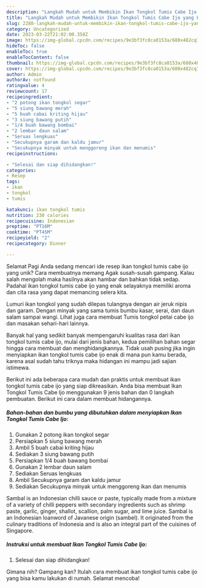 ```yaml
---
description: "Langkah Mudah untuk Membikin Ikan Tongkol Tumis Cabe Ijo yang Lezat Sekali, Sempurna"
title: "Langkah Mudah untuk Membikin Ikan Tongkol Tumis Cabe Ijo yang Lezat Sekali, Sempurna"
slug: 2288-langkah-mudah-untuk-membikin-ikan-tongkol-tumis-cabe-ijo-yang-lezat-sekali-sempurna
category: Uncategorized
date: 2023-03-22T21:02:00.358Z
image: https://img-global.cpcdn.com/recipes/9e3bf3fc8ca0153a/680x482cq70/ikan-tongkol-tumis-cabe-ijo-foto-resep-utama.jpg
hideToc: false
enableToc: true
enableTocContent: false
thumbnail: https://img-global.cpcdn.com/recipes/9e3bf3fc8ca0153a/680x482cq70/ikan-tongkol-tumis-cabe-ijo-foto-resep-utama.jpg
cover: https://img-global.cpcdn.com/recipes/9e3bf3fc8ca0153a/680x482cq70/ikan-tongkol-tumis-cabe-ijo-foto-resep-utama.jpg
author: Admin
authorAv: notfound
ratingvalue: 4
reviewcount: 17
recipeingredient:
- "2 potong ikan tongkol segar"
- "5 siung bawang merah"
- "5 buah cabai kriting hijau"
- "3 siung bawang putih"
- "1/4 buah bawang bombai"
- "2 lembar daun salam"
- "Seruas lengkuas"
- "Secukupnya garam dan kaldu jamur"
- "Secukupnya minyak untuk menggoreng ikan dan menumis"
recipeinstructions:

- "Selesai dan siap dihidangkan!"
categories:
- Resep
tags:
- ikan
- tongkol
- tumis

katakunci: ikan tongkol tumis 
nutrition: 230 calories
recipecuisine: Indonesian
preptime: "PT16M"
cooktime: "PT45M"
recipeyield: "2"
recipecategory: Dinner

---
```



Selamat Pagi Anda sedang mencari ide resep ikan tongkol tumis cabe ijo yang unik? Cara membuatnya memang Agak susah-susah gampang. Kalau salah mengolah maka hasilnya akan hambar dan bahkan tidak sedap. Padahal ikan tongkol tumis cabe ijo yang enak selayaknya memiliki aroma dan cita rasa yang dapat memancing selera kita.


Lumuri ikan tongkol yang sudah dilepas tulangnya dengan air jeruk nipis dan garam. Dengan minyak yang sama tumis bumbu kasar, serai, dan daun salam sampai wangi. Lihat juga cara membuat Tumis tongkol petai cabe ijo dan masakan sehari-hari lainnya.

Banyak hal yang sedikit banyak mempengaruhi kualitas rasa dari ikan tongkol tumis cabe ijo, mulai dari jenis bahan, kedua pemilihan bahan segar hingga cara membuat dan menghidangkannya. Tidak usah pusing jika ingin menyiapkan ikan tongkol tumis cabe ijo enak di mana pun kamu berada, karena asal sudah tahu triknya maka hidangan ini mampu jadi sajian istimewa.


Berikut ini ada beberapa cara mudah dan praktis untuk membuat ikan tongkol tumis cabe ijo yang siap dikreasikan. Anda bisa membuat Ikan Tongkol Tumis Cabe Ijo menggunakan 9 jenis bahan dan 0 langkah pembuatan. Berikut ini cara dalam membuat hidangannya.

<!--inarticleads1-->

##### Bahan-bahan dan bumbu yang dibutuhkan dalam menyiapkan Ikan Tongkol Tumis Cabe Ijo:

1. Gunakan 2 potong ikan tongkol segar
1. Persiapkan 5 siung bawang merah
1. Ambil 5 buah cabai kriting hijau
1. Sediakan 3 siung bawang putih
1. Persiapkan 1/4 buah bawang bombai
1. Gunakan 2 lembar daun salam
1. Sediakan Seruas lengkuas
1. Ambil Secukupnya garam dan kaldu jamur
1. Sediakan Secukupnya minyak untuk menggoreng ikan dan menumis


Sambal is an Indonesian chilli sauce or paste, typically made from a mixture of a variety of chilli peppers with secondary ingredients such as shrimp paste, garlic, ginger, shallot, scallion, palm sugar, and lime juice. Sambal is an Indonesian loanword of Javanese origin (sambel). It originated from the culinary traditions of Indonesia and is also an integral part of the cuisines of Singapore. 

<!--inarticleads2-->

##### Instruksi untuk membuat Ikan Tongkol Tumis Cabe Ijo:


1. Selesai dan siap dihidangkan!



Gimana nih? Gampang kan? Itulah cara membuat ikan tongkol tumis cabe ijo yang bisa kamu lakukan di rumah. Selamat mencoba!
